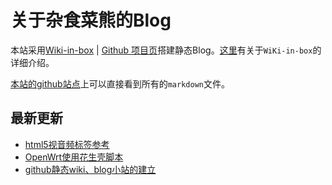 关于杂食菜熊的Blog
===
本站采用[Wiki-in-box](http://dmscode.github.io/Wiki-in-box/) | [Github 项目页](https://github.com/dmscode/Wiki-in-box)搭建静态Blog。[这里](wiki-in-bok-index)有关于`WiKi-in-box`的详细介绍。

[本站的github站点](https://github.com/xdsnet/xdsnet.github.io)上可以直接看到所有的`markdown`文件。

## 最新更新
 * [html5视音频标签参考](html:html5视音频标签参考)
 * [OpenWrt使用花生壳脚本](linux:openwrtfororay)
 * [github静态wiki、blog小站的建立](杂谈:github静态wiki、blog的建立)


